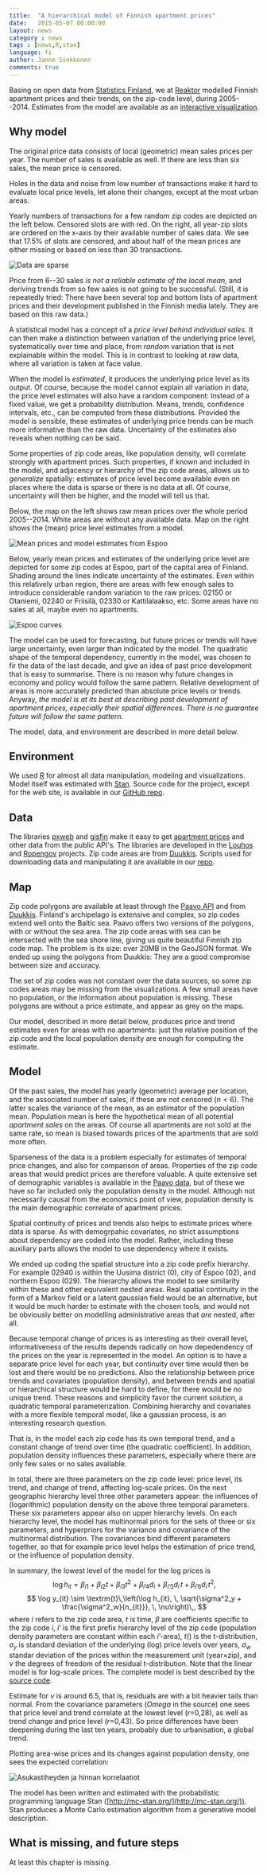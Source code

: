 ```yaml
---
title:  "A hierarchical model of Finnish apartment prices"
date:   2015-05-07 00:00:00
layout: news
category : news
tags : [news,R,stan]
language: fi
author: Janne Sinkkonen
comments: true
---
```


Basing on open data from [Statistics Finland](http://www.stat.fi/index_en.html), we at [Reaktor](http://reaktor.com/datascience) modelled Finnish apartment prices and their trends, on the zip-code level, during 2005--2014.  Estimates from the model are available as an [interactive visualization](http://kannattaakokauppa.fi/).

## Why model 

The original price data consists of local (geometric) mean sales prices per year. The number of sales is available as well. If there are less than six sales, the mean price is censored. 

Holes in the data and noise from low number of transactions make it hard to evaluate local price levels, let alone their changes, except at the most urban areas.  

Yearly numbers of transactions for a few random zip codes are depicted on the left below. Censored slots are with red. On the right, all year-zip slots are ordered on the x-axis by their available number of sales data. We see that 17.5% of slots are censored, and about half of the mean prices are either missing or based on less than 30 transactions. 

![Data are sparse](../figs/harvuus-en.png)

Price from 6--30 sales _is not a reliable estimate of the local mean_, and deriving trends from so few sales is not going to be successful. (Still, it is repeatedly tried: There have been several top and bottom lists of apartment prices and their development published in the Finnish media lately. They are based on this raw data.) 

A statistical model has a concept of a _price level behind individual sales_. 
It can then make a distinction between variation of the underlying price level, systematically over time and place, from _random_ variation that is not explainable within the model. This is in contrast to looking at raw data, where all variation is taken at face value. 

When the model is _estimated_, it produces the underlying price level as its output. Of course, because the model cannot explain all variation in data, the price level estimates will also have a random component: Instead of a fixed value, we get a probability distribution. Means, trends, confidence intervals, etc., can be computed from these distributions. Provided the model is sensible, these estimates of underlying price trends can be much more informative than the raw data. Uncertainty of the estimates also reveals when nothing can be said. 

Some properties of zip code areas, like population density, will correlate strongly with apartment prices. Such properties, if known and included in the model, and adjacency or  hierarchy of the zip code areas, allows us to _generalize_ spatially: estimates of price level become available even on places where the data is sparse or there is no data at all. Of course, uncertainty will then be higher, and the model will tell us that.

Below, the map on the left shows raw mean prices over the whole period 2005--2014. White areas are without any available data. Map on the right shows the (mean) price level estimates from a model. 

![Mean prices and model estimates from Espoo](../figs/raw-vs-model-en.png)

Below, yearly mean prices and estimates of the underlying price level are depicted for some zip codes at Espoo, part of the capital area of Finland. Shading around the lines indicate uncertainty of the estimates. Even within this relatively urban region, there are areas with few enough sales to introduce considerable random variation to the raw prices: 02150 or Otaniemi, 02240 or Friisilä, 02330 or Kattilalaakso, etc. Some areas have no sales at all, maybe even no apartments. 

![Espoo curves](../figs/espoota-en.png)

The model can be used for forecasting, but future prices or trends will have large uncertainty, even larger than indicated by the model. The quadratic shape of the temporal dependency, currently in the model, was chosen to fir the data of the last decade, and give an idea of past price development that is easy to summarise. There is no reason why future changes in economy and policy would follow the same pattern.  Relative development of areas is more accurately predicted than absolute price levels or trends. Anyway, _the model is at its best at describing past development of apartment prices, especially their spatial differences. There is no guarantee future will follow the same pattern_. 

The model, data, and environment are described in more detail below.

## Environment

We used [R](http://www.r-project.org) for almost all data manipulation, modeling and visualizations. Model itself was estimated with [Stan](http://mc-stan.org). Source code for the project, except for the web site, is available in our [GitHub repo](https://github.com/reaktor/Neliohinnat).

## Data

The libraries [pxweb](http://cran.r-project.org/web/packages/pxweb/index.html) and [gisfin](https://github.com/ropengov/gisfin) make it easy to get [apartment prices](http://www.stat.fi/til/ashi/index.html) and other data from the public API's. The libraries are developed in the  [Louhos](http://louhos.github.io/) and [Ropengov](http://ropengov.github.io/) projects. Zip code areas are from [Duukkis](http://www.palomaki.info/apps/pnro/). Scripts used for downloading data and manipulating it are available in our [repo](https://github.com/reaktor/Neliohinnat).

## Map

Zip code polygons are available at least through the [Paavo API](http://www.stat.fi/tup/rajapintapalvelut/paavo.html) and from [Duukkis](http://www.palomaki.info/apps/pnro/). Finland's archipelago is extensive and complex, so zip codes extend well onto the Baltic sea.  Paavo offers two versions of the polygons, with or without the sea area. The zip code areas with sea can be intersected with the sea shore line, giving us quite beautiful Finnish zip code map. The problem is its size: over 20MB in the GeoJSON format. We ended up using the polygons from Duukkis: They are a good compromise between size and accuracy.

The set of zip codes was not constant over the data sources, so some zip codes areas may be missing from the visualizations. A few small areas have no population, or the information about population is missing. These polygons are without a price estimate, and appear as grey on the maps.  

Our model, described in more detail below, produces price and trend estimates even for areas with no apartments: just the relative position of the zip code and the local population density are enough for computing the estimate. 

## Model

Of the past sales, the model has yearly (geometric) average per location, and the associated number of sales, if these are not censored ($n<6$). The latter scales the variance of the mean, as an estimator of the population mean. Population mean is here the hypothetical mean of all potential *apartment sales* on the areas. Of course all apartments are not sold at the same rate, so mean is biased towards prices of the apartments that are sold more often. 

Sparseness of the data is a problem especially for estimates of temporal price changes, and also for comparison of areas. Properties of the zip code areas that would predict prices are therefore valuable. A quite extensive set of demographic variables is available in the [Paavo data](http://www.stat.fi/tup/rajapintapalvelut/paavo.html), but of these we have so far included only the population density in the model. Although not necessarily causal from the economics point of view, population density is the main demographic correlate of apartment prices. 

Spatial continuity of prices and trends also helps to estimate prices where data is sparse. As with demogrpahic covariates, no strict assumptions about dependency are coded into the model. Rather, including these auxiliary parts allows the model to use dependency where it exists. 

We ended up coding the spatial structure into a zip code prefix hierarchy. For example 02940 is within the Uusima district (0), city of Espoo (02), and northern Espoo (029). The hierarchy allows the model to see similarity within these and other equivalent nested areas. Real spatial continuity in the form of a Markov field or a latent gaussian field would be an alternative, but it would be much harder to estimate with the chosen tools, and would not be obviously better on modelling administrative areas that *are* nested, after all. 

Because temporal change of prices is as interesting as their overall level, informativeness of the results depends radically on how depedendency of the prices on the year is represented in the model. An option is to have a separate price level for each year, but continuity over time would then be lost and there would be no predictions. Also the relationship between price trends and covariates (population density), and between trends and spatial or hierarchical structure would be hard to define, for there would be no unique trend. These reasons and simplicity favor the current solution, a quadratic temporal parameterization. Combining hierarchy and covariates with a more flexible temporal model, like a gaussian process, is an interesting research question. 

That is, in the model each zip code has its own temporal trend, and a constant change of trend over time (the quadratic coefficient). In addition, population density influences these parameters, especially where there are only few sales or no sales available. 

In total, there are three parameters on the zip code level: price level, its trend, and change of trend, affecting log-scale prices. On the next geographic hierarchy level three other parameters appear: the influences of (logarithmic) population density on the above three temporal parameters. These six parameters appear also on upper hierarchy levels. On each hierarchy level, the model has multinormal priors for the sets of three or six parameters, and hyperpriors for the variance and covariance of the multinormal distribution. The covariances bind different parameters together, so that for example price level helps the estimation of price trend, or the influence of population density. 

In summary, the lowest level of the model for the log prices is
$$
\log h_{it} = 
       \beta_{i1} + \beta_{i2} t + \beta_{i3} t^2 + \beta_{i’4}d_i + \beta_{i’5}d_i\,t + \beta_{i’6}d_i\,t^2, 
$$
$$
\log y_{it} \sim 
\textrm{t}\,\left(\log h_{it}, \, \sqrt{\sigma^2_y + \frac{\sigma^2_w}{n_{it}}}, \, \nu\right)\,,
$$
where $i$ refers to the zip code area, $t$ is time, $\beta$ are coefficients specific to the zip code $i$, $i’$ is the first prefix hierarchy level of the zip code (population density parameters are constant within each $i’$-area), $t()$ is the t-distribution, $\sigma_y$ is standard deviation of the underlying (log) price levels over years, $\sigma_w$ standar deviation of the prices within the measurement unit (year$\times$zip), and $\nu$ the degrees of freedom of the residual t-distribution. Note that the linear model is for log-scale prices. The complete model is best described  by the [source code](https://github.com/reaktor/Neliohinnat/blob/master/source/m4.stan). 

Estimate for $\nu$ is around 6.5, that is, residuals are with a bit heavier tails than normal. From the covariance parameters (*Omega* in the source) one sees that price level and trend correlate at the lowest level ($r$=0,28), as well as trend change and price level ($r$=0,43). So price differences have been deepening during the last ten years, probably due to urbanisation, a global trend. 

Plotting area-wise prices and its changes against population density, one sees the expected correlation:

![Asukastiheyden ja hinnan korrelaatiot](../figs/tiheys-korrelaatiot-en.png)

The model has been written and estimated with the probabilistic programming language Stan ([http://mc-stan.org/](http://mc-stan.org/)). Stan produces a Monte Carlo estimation algorithm from a generative model description.

## What is missing, and future steps

At least this chapter is missing. 
